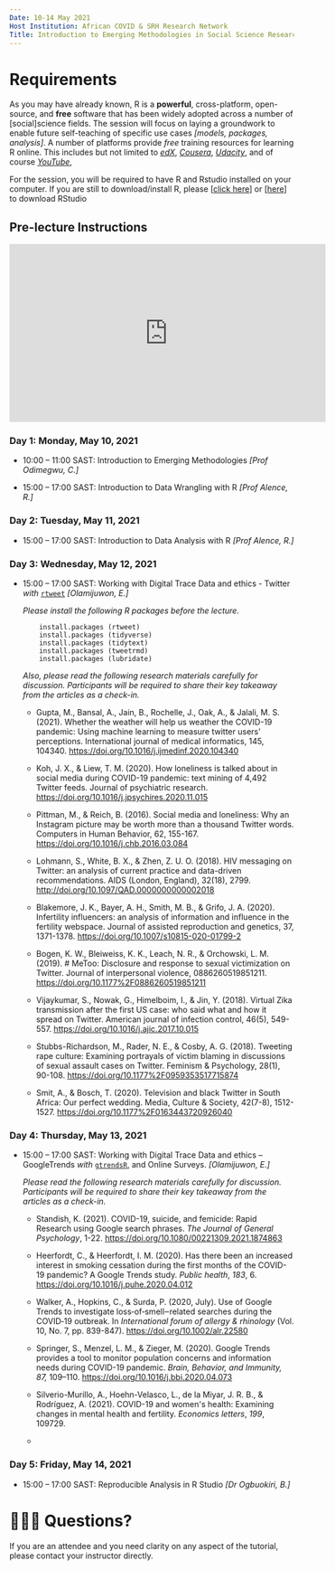 ```yaml
---
Date: 10-14 May 2021
Host Institution: African COVID & SRH Research Network
Title: Introduction to Emerging Methodologies in Social Science Research Workshop
---
```


# **Requirements**

As you may have already known, R is a **powerful**, cross-platform, open-source, and **free** software that has been widely adopted across a number of [social]science fields. The session will focus on laying a groundwork to enable future self-teaching of specific use cases *[models, packages, analysis]*. A number of platforms provide *free* training resources for learning R online. This includes but not limited to [*edX*](https://www.edx.org/), [*Cousera*](https://www.coursera.org/), [*Udacity*](https://www.udacity.com/), and of course [*YouTube*](https://www.youtube.com/),

For the session, you will be required to have R and Rstudio installed on your computer. If you are still to download/install R, please [[click here](https://cloud.r-project.org/)] or [[here](https://rstudio.com/products/rstudio/download/)] to download RStudio

## **Pre-lecture Instructions**

<iframe width="560" height="315" src="https://www.youtube.com/embed/EyynCgkmSvg" title="YouTube video player" frameborder="0" allow="accelerometer; autoplay; clipboard-write; encrypted-media; gyroscope; picture-in-picture" allowfullscreen></iframe>

### **Day 1: Monday, May 10, 2021**


-   10:00 – 11:00 SAST: Introduction to Emerging Methodologies *[Prof Odimegwu, C.]*

-   15:00 – 17:00 SAST: Introduction to Data Wrangling with R *[Prof Alence, R.]*

### **Day 2: Tuesday, May 11, 2021**

-   15:00 – 17:00 SAST: Introduction to Data Analysis with R *[Prof Alence, R.]*

### **Day 3: Wednesday, May 12, 2021**

-   15:00 – 17:00 SAST: Working with Digital Trace Data and ethics - Twitter *with* [`rtweet`](https://github.com/ropensci/rtweet) *[Olamijuwon, E.]*

    *Please install the following R packages before the lecture.*

    ```{r}
        install.packages (rtweet)
        install.packages (tidyverse)
        install.packages (tidytext)
        install.packages (tweetrmd)
        install.packages (lubridate)
    ```

    *Also, please read the following research materials carefully for discussion. Participants will be required to share their key takeaway from the articles as a check-in.*

    -   Gupta, M., Bansal, A., Jain, B., Rochelle, J., Oak, A., & Jalali, M. S. (2021). Whether the weather will help us weather the COVID-19 pandemic: Using machine learning to measure twitter users' perceptions. International journal of medical informatics, 145, 104340. <https://doi.org/10.1016/j.ijmedinf.2020.104340>

    -   Koh, J. X., & Liew, T. M. (2020). How loneliness is talked about in social media during COVID-19 pandemic: text mining of 4,492 Twitter feeds. Journal of psychiatric research. <https://doi.org/10.1016/j.jpsychires.2020.11.015>

    -   Pittman, M., & Reich, B. (2016). Social media and loneliness: Why an Instagram picture may be worth more than a thousand Twitter words. Computers in Human Behavior, 62, 155-167. <https://doi.org/10.1016/j.chb.2016.03.084>

    -   Lohmann, S., White, B. X., & Zhen, Z. U. O. (2018). HIV messaging on Twitter: an analysis of current practice and data-driven recommendations. AIDS (London, England), 32(18), 2799. <http://doi.org/10.1097/QAD.0000000000002018>

    -   Blakemore, J. K., Bayer, A. H., Smith, M. B., & Grifo, J. A. (2020). Infertility influencers: an analysis of information and influence in the fertility webspace. Journal of assisted reproduction and genetics, 37, 1371-1378. <https://doi.org/10.1007/s10815-020-01799-2>

    -   Bogen, K. W., Bleiweiss, K. K., Leach, N. R., & Orchowski, L. M. (2019). \# MeToo: Disclosure and response to sexual victimization on Twitter. Journal of interpersonal violence, 0886260519851211. <https://doi.org/10.1177%2F0886260519851211>

    -   Vijaykumar, S., Nowak, G., Himelboim, I., & Jin, Y. (2018). Virtual Zika transmission after the first US case: who said what and how it spread on Twitter. American journal of infection control, 46(5), 549-557. <https://doi.org/10.1016/j.ajic.2017.10.015>

    -   Stubbs-Richardson, M., Rader, N. E., & Cosby, A. G. (2018). Tweeting rape culture: Examining portrayals of victim blaming in discussions of sexual assault cases on Twitter. Feminism & Psychology, 28(1), 90-108. <https://doi.org/10.1177%2F0959353517715874>

    -   Smit, A., & Bosch, T. (2020). Television and black Twitter in South Africa: Our perfect wedding. Media, Culture & Society, 42(7-8), 1512-1527. <https://doi.org/10.1177%2F0163443720926040>

### **Day 4: Thursday, May 13, 2021**

-   15:00 – 17:00 SAST: Working with Digital Trace Data and ethics – GoogleTrends *with* [`gtrendsR`](https://github.com/PMassicotte/gtrendsR), and Online Surveys. *[Olamijuwon, E.]*

    *Please read the following research materials carefully for discussion. Participants will be required to share their key takeaway from the articles as a check-in.*

    -   Standish, K. (2021). COVID-19, suicide, and femicide: Rapid Research using Google search phrases. *The Journal of General Psychology*, 1-22. <https://doi.org/10.1080/00221309.2021.1874863>

    -   Heerfordt, C., & Heerfordt, I. M. (2020). Has there been an increased interest in smoking cessation during the first months of the COVID-19 pandemic? A Google Trends study. *Public health*, *183*, 6. <https://doi.org/10.1016/j.puhe.2020.04.012>

    -   Walker, A., Hopkins, C., & Surda, P. (2020, July). Use of Google Trends to investigate loss‐of‐smell‒related searches during the COVID‐19 outbreak. In *International forum of allergy & rhinology* (Vol. 10, No. 7, pp. 839-847). <https://doi.org/10.1002/alr.22580>

    -   Springer, S., Menzel, L. M., & Zieger, M. (2020). Google Trends provides a tool to monitor population concerns and information needs during COVID-19 pandemic. *Brain, Behavior, and Immunity, 87,* 109–110. <https://doi.org/10.1016/j.bbi.2020.04.073>

    -   Silverio-Murillo, A., Hoehn-Velasco, L., de la Miyar, J. R. B., & Rodríguez, A. (2021). COVID-19 and women's health: Examining changes in mental health and fertility. *Economics letters*, *199*, 109729.

    -   

### **Day 5: Friday, May 14, 2021**

-   15:00 – 17:00 SAST: Reproducible Analysis in R Studio *[Dr Ogbuokiri, B.]*

# :family_man_man_boy: **Questions?**

If you are an attendee and you need clarity on any aspect of the tutorial, please contact your instructor directly.
